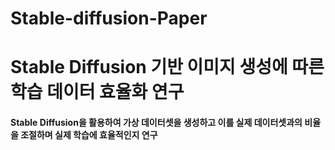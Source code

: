 # Stable-diffusion-Paper

Stable Diffusion 기반 이미지 생성에 따른 학습 데이터 효율화 연구
===============================================================
#### Stable Diffusion을 활용하여 가상 데이터셋을 생성하고 이를 실제 데이터셋과의 비율을 조절하며 실제 학습에 효율적인지 연구

